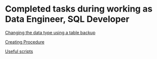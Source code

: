 # Completed tasks during working as Data Engineer, SQL Developer

[Changing the data type using a table backup](https://github.com/ZabiyakaDaniil/SQL/blob/main/Data%20Engineer%2C%20SQL%20Developer/Changing%20the%20data%20type%20using%20a%20table%20backup.sql)

[Creating Procedure](https://github.com/ZabiyakaDaniil/SQL/blob/main/Data%20Engineer%2C%20SQL%20Developer/Creating%20Procedure.sql)

[Useful scripts](https://github.com/ZabiyakaDaniil/SQL/blob/main/Data%20Engineer%2C%20SQL%20Developer/Useful%20scripts.sql)
